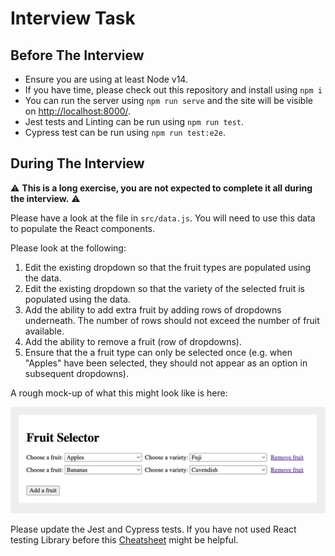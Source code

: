 # Interview Task

## Before The Interview

-   Ensure you are using at least Node v14.
-   If you have time, please check out this repository and install using `npm i`
-   You can run the server using `npm run serve` and the site will be visible on [http://localhost:8000/](http://localhost:8000/).
-   Jest tests and Linting can be run using `npm run test`.
-   Cypress test can be run using `npm run test:e2e`.

## During The Interview

⚠️ **This is a long exercise, you are not expected to complete it all during the interview.** ⚠️

Please have a look at the file in `src/data.js`. You will need to use this data to populate the React components.

Please look at the following:

1. Edit the existing dropdown so that the fruit types are populated using the data.
2. Edit the existing dropdown so that the variety of the selected fruit is populated using the data.
3. Add the ability to add extra fruit by adding rows of dropdowns underneath. The number of rows should not exceed the number of fruit available.
4. Add the ability to remove a fruit (row of dropdowns).
5. Ensure that the a fruit type can only be selected once (e.g. when "Apples" have been selected, they should not appear as an option in subsequent dropdowns).

A rough mock-up of what this might look like is here:

![](./mock-up.png)

Please update the Jest and Cypress tests.
If you have not used React testing Library before this [Cheatsheet](https://testing-library.com/docs/react-testing-library/cheatsheet/) might be helpful.
